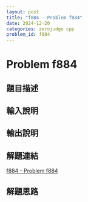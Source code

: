 ```yaml
---
layout: post
title: "f884 - Problem f884"
date: 2024-12-20
categories: zerojudge cpp
problem_id: f884
---
```


# Problem f884

## 題目描述



## 輸入說明



## 輸出說明



## 解題連結

[f884 - Problem f884](https://zerojudge.tw/ShowProblem?problemid=f884)

## 解題思路

